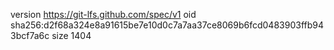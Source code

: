 version https://git-lfs.github.com/spec/v1
oid sha256:d2f68a324e8a91615be7e10d0c7a7aa37ce8069b6fcd0483903ffb943bcf7a6c
size 1404
